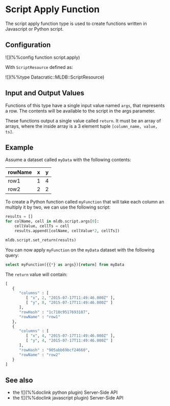 # Script Apply Function

The script apply function type is used to create functions written in Javascript or Python script.

## Configuration

![](%%config function script.apply)

With `ScriptResource` defined as:

![](%%type Datacratic::MLDB::ScriptResource)

## Input and Output Values

Functions of this type have a single input value named `args`, that represents a row. The contents will be available to the script in the args parameter.

These functions output a single value called `return`. It must be an array of arrays, where the inside array is a 3 element tuple `[column_name, value, ts]`.


## Example

Assume a dataset called `myData` with the following contents:

|  rowName   |  x  |  y  |
|----------|---|---|
| row1     | 1 | 4 |
| row2     | 2 | 2 |

To create a Python function called `myFunction` that will take each column an multiply it by two, we can use the following script:

```python
results = []
for colName, cell in mldb.script.args[0]:
    cellValue, cellTs = cell
    results.append([colName, cellValue*2, cellTs])

mldb.script.set_return(results)
```

You can now apply `myFunction` on the `myData` dataset with the following query:

```sql
select myFunction({{*} as args})[return] from myData
```

The `return` value will contain:

```python
[
   {
      "columns" : [
         [ "x", 2, "2015-07-17T11:49:46.000Z" ],
         [ "y", 8, "2015-07-17T11:49:46.000Z" ]
      ],
      "rowHash" : "1c710c9517693187",
      "rowName" : "row1"
   },
   {
      "columns" : [
         [ "x", 4, "2015-07-17T11:49:46.000Z" ],
         [ "y", 4, "2015-07-17T11:49:46.000Z" ]
      ],
      "rowHash" : "905abb69bcf24660",
      "rowName" : "row2"
   }
]
```

## See also

* the ![](%%doclink python plugin) Server-Side API
* the ![](%%doclink javascript plugin) Server-Side API

